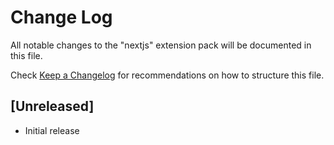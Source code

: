 # Change Log

All notable changes to the "nextjs" extension pack will be documented in this file.

Check [Keep a Changelog](http://keepachangelog.com/) for recommendations on how to structure this file.

## [Unreleased]

- Initial release
